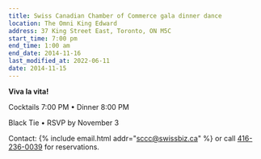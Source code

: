 ```yaml
---
title: Swiss Canadian Chamber of Commerce gala dinner dance
location: The Omni King Edward
address: 37 King Street East, Toronto, ON M5C
start_time: 7:00 pm
end_time: 1:00 am
end_date: 2014-11-16
last_modified_at: 2022-06-11
date: 2014-11-15
---
```


**Viva la vita!**

Cocktails 7:00 PM • Dinner 8:00 PM

Black Tie • RSVP by November 3

Contact: {% include email.html addr="sccc@swissbiz.ca" %} or call
[416-236-0039][phone] for reservations.

[phone]: <tel:416-236-0039>
